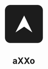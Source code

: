 <div align="center">
    <img src="repo/icon.png" width="125" alt="Logo"/></br>
    <h1>aXXo</h1>
</div>
